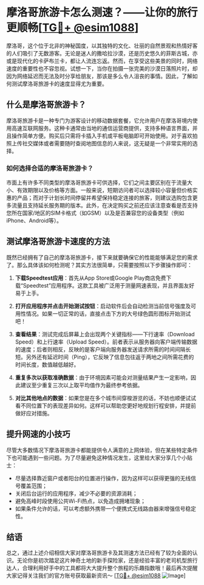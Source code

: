 # 摩洛哥旅游卡怎么测速？——让你的旅行更顺畅[[TG💪+ @esim1088](https://t.me/s/esim1088)]

摩洛哥，这个位于北非的神秘国度，以其独特的文化、壮丽的自然景观和热情好客的人们吸引了无数游客。无论是迷人的撒哈拉沙漠，还是历史悠久的菲斯古城，亦或是现代化的卡萨布兰卡，都让人流连忘返。然而，在享受这些美景的同时，网络速度的重要性也不容忽视。试想一下，当你在拍摄一张完美的沙漠日落照片时，却因为网络延迟而无法及时分享给朋友，那该是多么令人沮丧的事情。因此，了解如何测试摩洛哥旅游卡的速度显得尤为重要。

## 什么是摩洛哥旅游卡？

摩洛哥旅游卡是一种专门为游客设计的移动数据套餐，它允许用户在摩洛哥境内使用高速互联网服务。这种卡通常由当地的通信运营商提供，支持多种语言界面，并且操作简单方便。购买后只需将卡插入手机或平板电脑即可开始使用。对于喜欢拍照上传社交媒体或者需要随时查阅地图信息的人来说，这无疑是一个非常实用的选择。

### 如何选择合适的摩洛哥旅游卡？

市面上有许多不同类型的摩洛哥旅游卡可供选择，它们之间主要区别在于流量大小、有效期限以及价格等方面。一般来说，短期访问者可以选择较小容量但价格实惠的产品；而对于计划长时间停留并希望保持稳定连接的旅客，则建议选购包含更多流量且支持延长服务期的版本。此外，在决定购买之前还应该注意查看是否支持您所在国家/地区的SIM卡格式（如GSM）以及是否兼容您的设备类型（例如iPhone、Android等）。

## 测试摩洛哥旅游卡速度的方法

既然已经拥有了自己的摩洛哥旅游卡，接下来就要确保它的性能能够满足您的需求了。那么具体该如何检测呢？其实方法很简单，只需要按照以下步骤操作即可：

1. **下载Speedtest应用**：首先从App Store或Google Play商店免费下载“Speedtest”应用程序。这款工具被广泛用于测量网速表现，并且界面友好易于上手。
   
2. **打开应用程序并点击开始测试按钮**：启动软件后会自动检测当前信号强度及可用性情况。如果一切正常的话，直接点击下方的大号绿色圆形图标开始测试吧！

3. **查看结果**：测试完成后屏幕上会出现两个关键指标——下行速率（Download Speed）和上行速率（Upload Speed）。前者表示从服务器向客户端传输数据的速度；后者则相反，反映的是客户端向服务器发送请求所需的时间间隔长短。另外还有延迟时间（Ping），它反映了信息包往返于两地之间所需花费的时间长度，数值越低越好。

4. **重复多次以获取准确数据**：由于环境因素可能会对测量结果产生一定影响，因此建议至少重复三次以上取平均值作为最终参考依据。

5. **对比其他地点的数据**：如果您是在多个城市间穿梭游览的话，不妨也顺便试试看不同位置下的表现差异如何。这样可以帮助您更好地规划行程安排，并提前做好应对措施。

## 提升网速的小技巧

尽管大多数情况下摩洛哥旅游卡都能提供令人满意的上网体验，但在某些特定条件下也可能遇到一些问题。为了尽量避免这种情况发生，这里给大家分享几个小贴士：

- 尽量选择靠近窗户或者阳台的位置进行操作，因为这样可以获得更强的无线信号覆盖范围；
- 关闭后台运行的应用程序，减少不必要的资源消耗；
- 避免高峰时段使用公共Wi-Fi热点，以免造成拥堵现象；
- 如果条件允许的话，可以考虑额外携带一个便携式无线路由器来增强信号稳定性。

## 结语

总之，通过上述介绍相信大家对摩洛哥旅游卡及其测速方法已经有了较为全面的认识。无论你是初次踏足这片神奇土地的新手探险家，还是经验丰富的老司机型旅行达人，合理利用好手中的工具都将大大提升整个旅程的乐趣指数哦！最后再次提醒大家记得关注我们的官方账号获取最新资讯～ [[TG💪+ @esim1088](https://t.me/s/esim1088) ![Image](https://i.postimg.cc/4NQfJmqS/Snipaste-2025-05-13-00-14-12.png)]